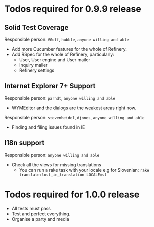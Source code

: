 # Todos required for 0.9.9 release

## Solid Test Coverage

Responsible person: ``VGoff``, ``hubble``, ``anyone willing and able``

* Add more Cucumber features for the whole of Refinery.
* Add RSpec for the whole of Refinery, particularly:
  - User, User engine and User mailer
  - Inquiry mailer
  - Refinery settings

## Internet Explorer 7+ Support

Responsible person: ``parndt``, ``anyone willing and able``

* WYMEditor and the dialogs are the weakest areas right now.

Responsible person: ``stevenheidel``, ``djones``, ``anyone willing and able``

* Finding and filing issues found in IE

## I18n support

Responsible person: ``anyone willing and able``

* Check all the views for missing translations
  - You can run a rake task with your locale e.g for Slovenian:
  ``rake translate:lost_in_translation LOCALE=sl``

# Todos required for 1.0.0 release

* All tests must pass
* Test and perfect everything.
* Organise a party and media